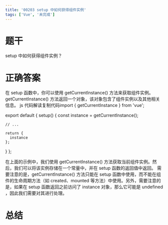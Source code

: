 ```yaml
---
title: '00203 setup 中如何获得组件实例'
tags: ['Vue', '未完成']
---
```


# 题干

setup 中如何获得组件实例？

# 正确答案

在 setup 函数中，你可以使用 getCurrentInstance() 方法来获取组件实例。getCurrentInstance() 方法返回一个对象，该对象包含了组件实例以及其他相关信息。
js 代码解读复制代码import { getCurrentInstance } from 'vue';

export default {
  setup() {
    const instance = getCurrentInstance();

    // ...

    return {
      instance
    };
  }
};


在上面的示例中，我们使用 getCurrentInstance() 方法获取当前组件实例。然后，我们可以将该实例存储在一个常量中，并在 setup 函数的返回值中返回。
需要注意的是，getCurrentInstance() 方法只能在 setup 函数中使用，而不能在组件的生命周期方法（如 created、mounted 等方法）中使用。另外，需要注意的是，如果在 setup 函数返回之前访问了 instance 对象，那么它可能是 undefined ，因此我们需要对其进行处理。


# 总结



<script>
  function func() {

  }
  
</script>